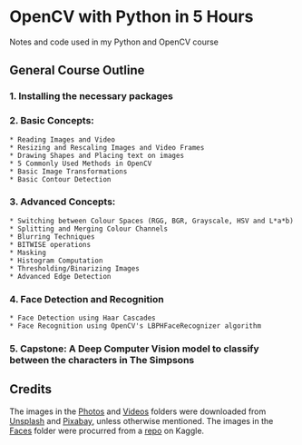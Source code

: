 # OpenCV with Python in 5 Hours
Notes and code used in my Python and OpenCV course

## General Course Outline
### 1. Installing the necessary packages

### 2. Basic Concepts:
    * Reading Images and Video
    * Resizing and Rescaling Images and Video Frames
    * Drawing Shapes and Placing text on images
    * 5 Commonly Used Methods in OpenCV
    * Basic Image Transformations
    * Basic Contour Detection
    
### 3. Advanced Concepts:
    * Switching between Colour Spaces (RGG, BGR, Grayscale, HSV and L*a*b)
    * Splitting and Merging Colour Channels
    * Blurring Techniques
    * BITWISE operations
    * Masking 
    * Histogram Computation
    * Thresholding/Binarizing Images
    * Advanced Edge Detection 
    
### 4. Face Detection and Recognition
    * Face Detection using Haar Cascades
    * Face Recognition using OpenCV's LBPHFaceRecognizer algorithm
    
### 5. Capstone: A Deep Computer Vision model to classify between the characters in The Simpsons
    
## Credits
The images in the [Photos](https://github.com/jasmcaus/opencv-course/tree/master/Media%20Files/Photos) and [Videos](https://github.com/jasmcaus/opencv-course/tree/master/Media%20Files/Videos) folders were downloaded from [Unsplash](http://unsplash.com) and [Pixabay](http://pixabay.com), unless otherwise mentioned.
The images in the [Faces](https://github.com/jasmcaus/opencv-course/tree/master/Media%20Files/Faces) folder were procurred from a [repo](https://www.kaggle.com/dansbecker/5-celebrity-faces-dataset) on Kaggle.
